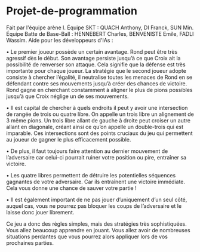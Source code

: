 # Projet-de-programmation
Fait par l'équipe arène I.
Équipe SKT : QUACH Anthony, DI Franck, SUN Min.
Équipe Batte de Base-Ball : HENNEBERT Charles, BENVENISTE Emile, FADLI Wassim.
Aide pour les développeurs d'IAs :

   •	Le premier joueur possède un certain avantage. Rond peut être très agressif dès le début. Son avantage persiste jusqu’à ce que Croix ait la possibilité de renverser son attaque. Cela signifie que la défense est très importante pour chaque joueur. La stratégie que le second joueur adopte consiste à chercher l’égalité, il neutralise toutes les menaces de Rond en se défendant contre ses mouvements jusqu’à créer des chances de victoire. Rond gagne en cherchant constamment à aligner le plus de pions possibles jusqu’à que Croix néglige un de ses mouvements. 

   •	Il est capital de chercher à quels endroits il peut y avoir une intersection de rangée de trois ou quatre libre. On appelle un trois libre un alignement de 3 même pions. Un trois libre allant de gauche à droite peut croiser un autre allant en diagonale, créant ainsi ce qu’on appelle un double-trois qui est imparable. Ces intersections sont des points cruciaux du jeu qui permettent au joueur de gagner le plus efficacement possible.

   •	De plus, il faut toujours faire attention au dernier mouvement de l’adversaire car celui-ci pourrait ruiner votre position ou pire, entraîner sa victoire.

   •	Les quatre libres permettent de détruire les potentielles séquences gagnantes de votre adversaire. Car ils entraînent une victoire immédiate. Cela vous donne une chance de sauver votre partie !

   •	Il est également important de ne pas jouer d’uniquement d’un seul côté, auquel cas, vous ne pourrez pas bloquer les coups de l’adversaire et le laisse donc jouer librement.

Ce jeu a donc des règles simples, mais des stratégies très sophistiquées. Vous allez beaucoup apprendre en jouant. Vous allez avoir de nombreuses situations perdantes que vous pourrez alors appliquer lors de vos prochaines parties.
